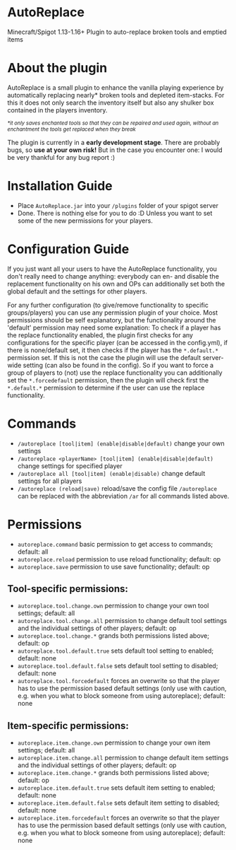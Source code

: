 # AutoReplace
Minecraft/Spigot 1.13-1.16+ Plugin to auto-replace broken tools and emptied items

# About the plugin
AutoReplace is a small plugin to enhance the vanilla playing experience by automatically replacing nearly* broken tools and depleted item-stacks. For this it does not only search the inventory itself but also any shulker box contained in the players inventory.

<sup>_*it only saves enchanted tools so that they can be repaired and used again, without an enchantment the tools get replaced when they break_</sub>

The plugin is currently in a **early development stage**. There are probably bugs, so **use at your own risk!** But in the case you encounter one: I would be very thankful for any bug report :)

# Installation Guide
* Place `AutoReplace.jar` into your `/plugins` folder of your spigot server
* Done. There is nothing else for you to do :D Unless you want to set some of the new permissions for your players.

# Configuration Guide
If you just want all your users to have the AutoReplace functionality, you don't really need to change anything: everybody can en- and disable the replacement functionality on his own and OPs can additionally set both the global default and the settings for other players.

For any further configuration (to give/remove functionality to specific groups/players) you can use any permission plugin of your choice. Most permissions should be self explanatory, but the functionality around the 'default' permission may need some explanation:
To check if a player has the replace functionality enabled, the plugin first checks for any configurations for the specific player (can be accessed in the config.yml), if there is none/default set, it then checks if the player has the `*.default.*` permission set. If this is not the case the plugin will use the default server-wide setting (can also be found in the config).
So if you want to force a group of players to (not) use the replace functionality you can additionally set the `*.forcedefault` permission, then the plugin will check first the `*.default.*` permission to determine if the user can use the replace functionality.

# Commands
* `/autoreplace [tool|item] (enable|disable|default)` change your own settings
* `/autoreplace <playerName> [tool|item] (enable|disable|default)` change settings for specified player
* `/autoreplace all [tool|item] (enable|disable)` change default settings for all players
* `/autoreplace (reload|save)` reload/save the config file
`/autoreplace` can be replaced with the abbreviation `/ar` for all commands listed above.
# Permissions
* `autoreplace.command` basic permission to get access to commands; default: all
* `autoreplace.reload` permission to use reload functionality; default: op
* `autoreplace.save` permission to use save functionality; default: op
##  Tool-specific permissions:
* `autoreplace.tool.change.own` permission to change your own tool settings; default: all
* `autoreplace.tool.change.all` permission to change default tool settings and the individual settings of other players; default: op
* `autoreplace.tool.change.*` grands both permissions listed above; default: op
* `autoreplace.tool.default.true` sets default tool setting to enabled; default: none
* `autoreplace.tool.default.false` sets default tool setting to disabled; default: none
* `autoreplace.tool.forcedefault` forces an overwrite so that the player has to use the permission based default settings (only use with caution, e.g. when you what to block someone from using autoreplace); default: none
##  Item-specific permissions:
* `autoreplace.item.change.own` permission to change your own item settings; default: all
* `autoreplace.item.change.all` permission to change default item settings and the individual settings of other players; default: op
* `autoreplace.item.change.*` grands both permissions listed above; default: op
* `autoreplace.item.default.true` sets default item setting to enabled; default: none
* `autoreplace.item.default.false` sets default item setting to disabled; default: none
* `autoreplace.item.forcedefault` forces an overwrite so that the player has to use the permission based default settings (only use with caution, e.g. when you what to block someone from using autoreplace); default: none
